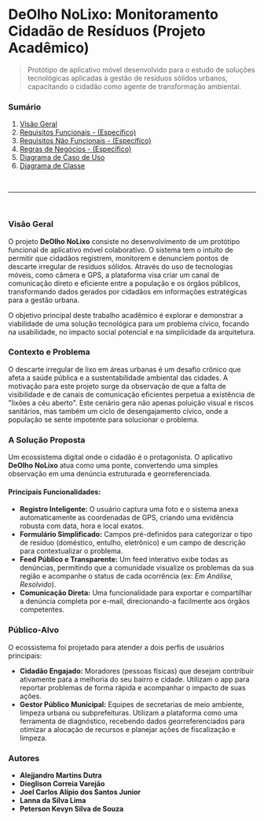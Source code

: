# DeOlho NoLixo: Monitoramento Cidadão de Resíduos (Projeto Acadêmico)


> Protótipo de aplicativo móvel desenvolvido para o estudo de soluções tecnológicas aplicadas à gestão de resíduos sólidos urbanos, capacitando o cidadão como agente de transformação ambiental.

### **Sumário**

1. [Visão Geral](https://github.com/Alejjandromart/DeOlho-NoLixo/blob/main/Descri%C3%A7%C3%A3o%20Geral%20do%20Projeto/1%20-%20Descri%C3%A7%C3%A3o.md)
2. [Requisitos Funcionais - (Específico)](https://github.com/Alejjandromart/DeOlho-NoLixo/blob/main/Descri%C3%A7%C3%A3o%20Geral%20do%20Projeto/2%20-%20Requisitos%20Funcionais%20-%20(Espec%C3%ADfico).md)
3. [Requisitos Não Funcionais - (Específico)](https://github.com/Alejjandromart/DeOlho-NoLixo/blob/main/Descri%C3%A7%C3%A3o%20Geral%20do%20Projeto/3%20-%20Requisitos%20N%C3%A3o%20Funcionais%20-%20(Espec%C3%ADfico).md)
4. [Regras de Negócios - (Específico)](https://github.com/Alejjandromart/DeOlho-NoLixo/blob/main/Descri%C3%A7%C3%A3o%20Geral%20do%20Projeto/4%20-%20Regras%20de%20Neg%C3%B3cios%20-%20(Espec%C3%ADfico).md)
5. [Diagrama de Caso de Uso](https://github.com/Alejjandromart/DeOlho-NoLixo/blob/main/Descri%C3%A7%C3%A3o%20Geral%20do%20Projeto/5%20-%20Diagrama%20de%20Caso%20de%20Uso.md)
6. [Diagrama de Classe](https://github.com/Alejjandromart/DeOlho-NoLixo/blob/main/Descri%C3%A7%C3%A3o%20Geral%20do%20Projeto/6%20-%20Diagrama%20de%20Classes.md)

<br>

---

<br>

### **Visão Geral**

O projeto **DeOlho NoLixo** consiste no desenvolvimento de um protótipo funcional de aplicativo móvel colaborativo. O sistema tem o intuito de permitir que cidadãos registrem, monitorem e denunciem pontos de descarte irregular de resíduos sólidos. Através do uso de tecnologias móveis, como câmera e GPS, a plataforma visa criar um canal de comunicação direto e eficiente entre a população e os órgãos públicos, transformando dados gerados por cidadãos em informações estratégicas para a gestão urbana.

O objetivo principal deste trabalho acadêmico é explorar e demonstrar a viabilidade de uma solução tecnológica para um problema cívico, focando na usabilidade, no impacto social potencial e na simplicidade da arquitetura.

### **Contexto e Problema**

O descarte irregular de lixo em áreas urbanas é um desafio crônico que afeta a saúde pública e a sustentabilidade ambiental das cidades. A motivação para este projeto surge da observação de que a falta de visibilidade e de canais de comunicação eficientes perpetua a existência de "lixões a céu aberto". Este cenário gera não apenas poluição visual e riscos sanitários, mas também um ciclo de desengajamento cívico, onde a população se sente impotente para solucionar o problema.

### **A Solução Proposta**

Um ecossistema digital onde o cidadão é o protagonista. O aplicativo **DeOlho NoLixo** atua como uma ponte, convertendo uma simples observação em uma denúncia estruturada e georreferenciada.

#### **Principais Funcionalidades:**

- **Registro Inteligente:** O usuário captura uma foto e o sistema anexa automaticamente as coordenadas de GPS, criando uma evidência robusta com data, hora e local exatos.
- **Formulário Simplificado:** Campos pré-definidos para categorizar o tipo de resíduo (doméstico, entulho, eletrônico) e um campo de descrição para contextualizar o problema.
- **Feed Público e Transparente:** Um feed interativo exibe todas as denúncias, permitindo que a comunidade visualize os problemas da sua região e acompanhe o status de cada ocorrência (ex: _Em Análise, Resolvido_).
- **Comunicação Direta:** Uma funcionalidade para exportar e compartilhar a denúncia completa por e-mail, direcionando-a facilmente aos órgãos competentes.

### **Público-Alvo**

O ecossistema foi projetado para atender a dois perfis de usuários principais:

- **Cidadão Engajado:** Moradores (pessoas físicas) que desejam contribuir ativamente para a melhoria do seu bairro e cidade. Utilizam o app para reportar problemas de forma rápida e acompanhar o impacto de suas ações.
- **Gestor Público Municipal:** Equipes de secretarias de meio ambiente, limpeza urbana ou subprefeituras. Utilizam a plataforma como uma ferramenta de diagnóstico, recebendo dados georreferenciados para otimizar a alocação de recursos e planejar ações de fiscalização e limpeza.

### **Autores**

- **Alejjandro Martins Dutra**
- **Dieglison Correia Varejão**
- **Joel Carlos Alípio dos Santos Junior**
- **Lanna da Silva Lima**
- **Peterson Kevyn Silva de Souza**


